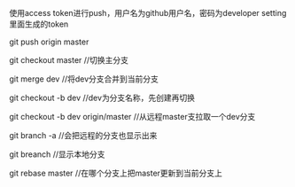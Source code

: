 使用access token进行push，用户名为github用户名，密码为developer setting里面生成的token

git push origin master

git checkout master //切换主分支

git merge dev //将dev分支合并到当前分支

git checkout -b dev //dev为分支名称，先创建再切换

git checkout -b dev origin/master //从远程master支拉取一个dev分支

git branch -a //会把远程的分支也显示出来

git breanch //显示本地分支

git rebase master //在哪个分支上把master更新到当前分支上
